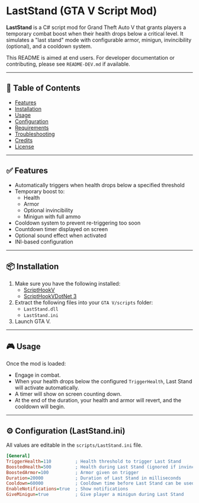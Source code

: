 # LastStand (GTA V Script Mod)

**LastStand** is a C# script mod for Grand Theft Auto V that grants players a temporary combat boost when their health drops below a critical level. It simulates a "last stand" mode with configurable armor, minigun, invincibility (optional), and a cooldown system.

This README is aimed at end users. For developer documentation or contributing, please see `README-DEV.md` if available.

---

## 📑 Table of Contents

- [Features](#features)
- [Installation](#installation)
- [Usage](#usage)
- [Configuration](#configuration)
- [Requirements](#requirements)
- [Troubleshooting](#troubleshooting)
- [Credits](#credits)
- [License](#license)

---

## ✅ Features

- Automatically triggers when health drops below a specified threshold
- Temporary boost to:
  - Health
  - Armor
  - Optional invincibility
  - Minigun with full ammo
- Cooldown system to prevent re-triggering too soon
- Countdown timer displayed on screen
- Optional sound effect when activated
- INI-based configuration

---

## 📦 Installation

1. Make sure you have the following installed:
   - [ScriptHookV](http://www.dev-c.com/gtav/scripthookv/)
   - [ScriptHookVDotNet 3](https://github.com/crosire/scripthookvdotnet/releases)
2. Extract the following files into your `GTA V/scripts` folder:
   - `LastStand.dll`
   - `LastStand.ini`
3. Launch GTA V.

---

## 🎮 Usage

Once the mod is loaded:

- Engage in combat.
- When your health drops below the configured `TriggerHealth`, Last Stand will activate automatically.
- A timer will show on screen counting down.
- At the end of the duration, your health and armor will revert, and the cooldown will begin.

---

## ⚙️ Configuration (LastStand.ini)

All values are editable in the `scripts/LastStand.ini` file.

```ini
[General]
TriggerHealth=110         ; Health threshold to trigger Last Stand
BoostedHealth=500         ; Health during Last Stand (ignored if invincibility is enabled)
BoostedArmor=100          ; Armor given on trigger
Duration=20000            ; Duration of Last Stand in milliseconds
Cooldown=60000            ; Cooldown time before Last Stand can be used again (ms)
EnableNotifications=true  ; Show notifications
GiveMinigun=true          ; Give player a minigun during Last Stand
